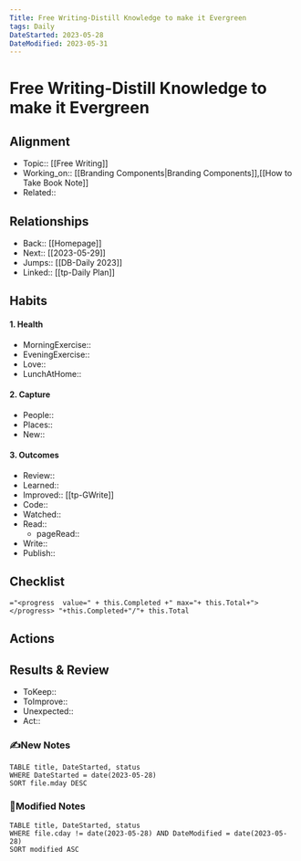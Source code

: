 ```yaml
---
Title: Free Writing-Distill Knowledge to make it Evergreen
tags: Daily
DateStarted: 2023-05-28
DateModified: 2023-05-31
---
```

# Free Writing-Distill Knowledge to make it Evergreen
## Alignment
- Topic:: [[Free Writing]]
- Working_on:: [[Branding Components|Branding Components]],[[How to Take Book Note]]
- Related::
## Relationships
- Back:: [[Homepage]]
- Next:: [[2023-05-29]]
- Jumps:: [[DB-Daily 2023]]
- Linked:: [[tp-Daily Plan]]
## Habits
#### 1. Health
- MorningExercise:: 
- EveningExercise::
- Love::
- LunchAtHome:: 
#### 2. Capture
- People:: 
- Places::
- New:: 
#### 3. Outcomes
- Review::  
- Learned::
- Improved:: [[tp-GWrite]]
- Code::
- Watched::
- Read:: 
	- pageRead::
- Write::
- Publish::
## Checklist
`="<progress  value=" + this.Completed +" max="+ this.Total+"></progress> "+this.Completed+"/"+ this.Total`
## Actions
## Results & Review
- ToKeep::  
- ToImprove::  
- Unexpected::  
- Act::
### ✍️New Notes

```dataview
TABLE title, DateStarted, status
WHERE DateStarted = date(2023-05-28)
SORT file.mday DESC
```

### 📝Modified Notes

```dataview
TABLE title, DateStarted, status
WHERE file.cday != date(2023-05-28) AND DateModified = date(2023-05-28)
SORT modified ASC
```
